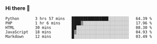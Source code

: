 ### Hi there 👋

<!--START_SECTION:waka-->

```text
Python       3 hrs 57 mins   ████████████████░░░░░░░░░   64.39 %
PHP          1 hr 6 mins     ████▒░░░░░░░░░░░░░░░░░░░░   17.96 %
HTML         30 mins         ██░░░░░░░░░░░░░░░░░░░░░░░   08.30 %
JavaScript   18 mins         █▒░░░░░░░░░░░░░░░░░░░░░░░   04.93 %
Markdown     12 mins         █░░░░░░░░░░░░░░░░░░░░░░░░   03.49 %
```

<!--END_SECTION:waka-->


<!--
**AnkelMauCastillo/AnkelMauCastillo** is a ✨ _special_ ✨ repository because its `README.md` (this file) appears on your GitHub profile.

Here are some ideas to get you started:

- 🔭 I’m currently working on ...
- 🌱 I’m currently learning ...
- 👯 I’m looking to collaborate on ...
- 🤔 I’m looking for help with ...
- 💬 Ask me about ...
- 📫 How to reach me: ...
- 😄 Pronouns: ...
- ⚡ Fun fact: ...
-->
